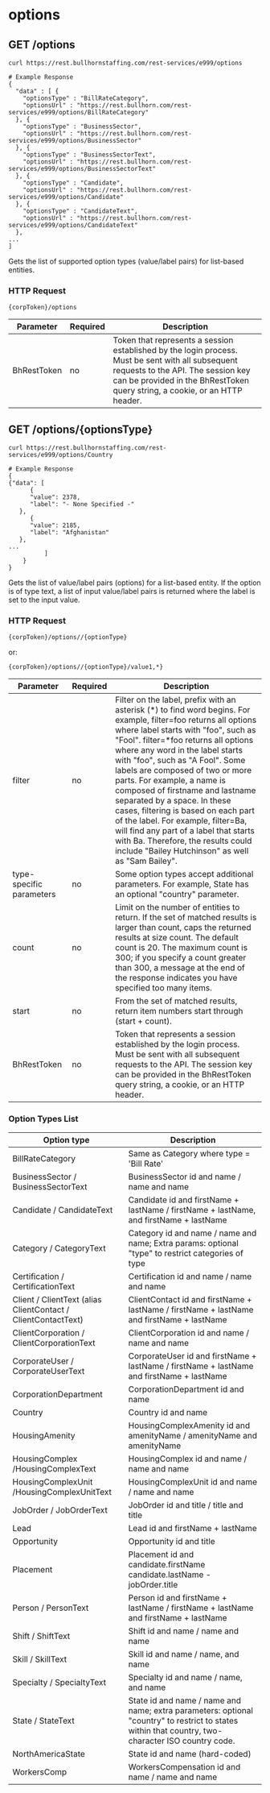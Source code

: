 # options

## <span class="tag">GET</span> /options

``` shell
curl https://rest.bullhornstaffing.com/rest-services/e999/options

# Example Response
{
  "data" : [ {
    "optionsType" : "BillRateCategory",
    "optionsUrl" : "https://rest.bullhorn.com/rest-services/e999/options/BillRateCategory"
  }, {
    "optionsType" : "BusinessSector",
    "optionsUrl" : "https://rest.bullhorn.com/rest-services/e999/options/BusinessSector"
  }, {
    "optionsType" : "BusinessSectorText",
    "optionsUrl" : "https://rest.bullhorn.com/rest-services/e999/options/BusinessSectorText"
  }, {
    "optionsType" : "Candidate",
    "optionsUrl" : "https://rest.bullhorn.com/rest-services/e999/options/Candidate"
  }, {
    "optionsType" : "CandidateText",
    "optionsUrl" : "https://rest.bullhorn.com/rest-services/e999/options/CandidateText"
  },
...
]
```

Gets the list of supported option types (value/label pairs) for list-based entities. 

### HTTP Request

`{corpToken}/options`

Parameter | Required | Description
------ | -------- | -----
BhRestToken | no | Token that represents a session established by the login process. Must be sent with all subsequent requests to the API. The session key can be provided in the BhRestToken query string, a cookie, or an HTTP header.


## <span class="tag">GET</span> /options/{optionsType}

``` shell
curl https://rest.bullhornstaffing.com/rest-services/e999/options/Country

# Example Response
{
{"data": [
      {
      "value": 2378,
      "label": "- None Specified -"
   },
      {
      "value": 2185,
      "label": "Afghanistan"
   },
...
          ]
    }
}
```

Gets the list of value/label pairs (options) for a list-based entity. If the option is of type text, a list of input value/label pairs is returned where the label is set to the input value.

### HTTP Request

`{corpToken}/options//{optionType}`

or:

`{corpToken}/options//{optionType}/value1,*}`

Parameter | Required | Description
------ | -------- | -----
filter | no | Filter on the label, prefix with an asterisk (*)  to find word begins. For example, filter=foo returns all options where label starts with "foo", such as "Fool". filter=*foo returns all options where any word in the label starts with "foo", such as "A Fool". Some labels are composed of two or more parts. For example, a name is composed of firstname and lastname separated by a space. In these cases, filtering is based on each part of the label. For example, filter=Ba, will find any part of a label that starts with Ba. Therefore, the results could include "Bailey Hutchinson" as well as "Sam Bailey".
type-specific parameters | no | Some option types accept additional parameters. For example, State has an optional "country" parameter. 
count | no | Limit on the number of entities to return. If the set of matched results is larger than count, caps the returned results at size count. The default count is 20. The maximum count is 300; if you specify a count greater than 300, a message at the end of the response indicates you have specified too many items.
start | no | From the set of matched results, return item numbers start through (start + count).
BhRestToken | no | Token that represents a session established by the login process. Must be sent with all subsequent requests to the API. The session key can be provided in the BhRestToken query string, a cookie, or an HTTP header.

### Option Types List

| Option type | Description |
|------------------|------------------|
| BillRateCategory | Same as Category where type = 'Bill Rate' |
| BusinessSector / BusinessSectorText | BusinessSector id and name / name and name |
| Candidate / CandidateText | Candidate id and firstName + lastName / firstName + lastName, and firstName + lastName |
| Category / CategoryText | Category id and name / name and name; Extra params: optional "type" to restrict categories of type |
| Certification / CertificationText | Certification id and name / name and name |
| Client / ClientText (alias ClientContact / ClientContactText) | ClientContact id and firstName + lastName / firstName + lastName and firstName + lastName |
| ClientCorporation / ClientCorporationText | ClientCorporation id and name / name and name |
| CorporateUser / CorporateUserText | CorporateUser id and firstName + lastName / firstName + lastName and firstName + lastName |
| CorporationDepartment | CorporationDepartment id and name |
| Country | Country id and name |
| HousingAmenity | HousingComplexAmenity id and amenityName / amenityName and amenityName |
| HousingComplex /HousingComplexText | HousingComplex id and name / name and name |
| HousingComplexUnit /HousingComplexUnitText | HousingComplexUnit id and name / name and name |
| JobOrder / JobOrderText | JobOrder id and title / title and title |
| Lead | Lead id and firstName + lastName |
| Opportunity | Opportunity id and title |
| Placement | Placement id and candidate.firstName candidate.lastName - jobOrder.title |
| Person / PersonText | Person id and firstName + lastName / firstName + lastName and firstName + lastName |
| Shift / ShiftText | Shift id and name / name and name |
| Skill / SkillText | Skill id and name / name, and name |  
| Specialty / SpecialtyText | Specialty id and name / name, and name |
| State / StateText | State id and name / name and name; extra parameters: optional "country" to restrict to states within that country, two-character ISO country code. |
| NorthAmericaState | State id and name (hard-coded) |
| WorkersComp | WorkersCompensation id and name / name and name |

